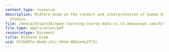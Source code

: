 ```yaml
---
content_type: resource
description: Midterm exam on the conduct and interpretation of human brain mapping
  studies.
file: /media/https%3A/open-learning-course-data-rc.s3.amazonaws.com/hst-583-functional-magnetic-resonance-imaging-data-acquisition-and-analysis-fall-2008/0f2b097e8b4dc5cc95dd08b1e4a2f72c_midterm.pdf
file_type: application/pdf
resourcetype: Document
title: Midterm Exam
uid: 0f2b097e-8b4d-c5cc-95dd-08b1e4a2f72c
---
```


